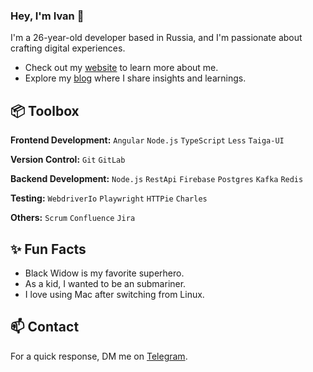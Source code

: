 ### Hey, I'm Ivan 👋  

I'm a 26-year-old developer based in Russia, and I'm passionate about crafting digital experiences. 

- Check out my [website]() to learn more about me.
- Explore my [blog]() where I share insights and learnings.
 
## 📦 Toolbox

**Frontend Development:** `Angular` `Node.js` `TypeScript` `Less` `Taiga-UI`
 
**Version Control:** `Git` `GitLab`

**Backend Development:** `Node.js` `RestApi` `Firebase` `Postgres` `Kafka` `Redis`

**Testing:** `WebdriverIo` `Playwright` `HTTPie` `Charles`

**Others:**  `Scrum` `Confluence` `Jira`
 
## ✨ Fun Facts 

- Black Widow is my favorite superhero.
- As a kid, I wanted to be an submariner.
- I love using Mac after switching from Linux.

## 📫 Contact

 For a quick response, DM me on [Telegram](https://t.me/good_gis). 
